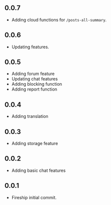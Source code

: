 ## 0.0.7

* Adding cloud functions for `/posts-all-summary`.

## 0.0.6

* Updating features.

## 0.0.5

* Adding forum feature
* Updating chat features
* Adding blocking function
* Adding report function

## 0.0.4

* Adding translation


## 0.0.3

* Adding storage feature

## 0.0.2

* Adding basic chat features


## 0.0.1

* Fireship initial commit.


